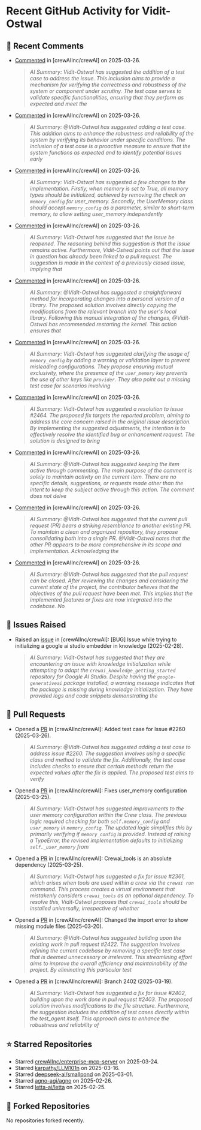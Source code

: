# Recent GitHub Activity for Vidit-Ostwal

## 💬 Recent Comments
- [Commented](https://github.com/crewAIInc/crewAI/pull/2265#issuecomment-2755489862) in [crewAIInc/crewAI] on 2025-03-26.
  > *AI Summary: Vidit-Ostwal has suggested the addition of a test case to address the issue. This inclusion aims to provide a mechanism for verifying the correctness and robustness of the system or component under scrutiny. The test case serves to validate specific functionalities, ensuring that they perform as expected and meet the*
- [Commented](https://github.com/crewAIInc/crewAI/pull/2484#issuecomment-2755469076) in [crewAIInc/crewAI] on 2025-03-26.
  > *AI Summary: @Vidit-Ostwal has suggested adding a test case. This addition aims to enhance the robustness and reliability of the system by verifying its behavior under specific conditions. The inclusion of a test case is a proactive measure to ensure that the system functions as expected and to identify potential issues early*
- [Commented](https://github.com/crewAIInc/crewAI/pull/2469#issuecomment-2755143504) in [crewAIInc/crewAI] on 2025-03-26.
  > *AI Summary: Vidit-Ostwal has suggested a few changes to the implementation. Firstly, when memory is set to True, all memory types should be initialized, achieved by removing the check on `memory_config` for user_memory. Secondly, the UserMemory class should accept `memory_config` as a parameter, similar to short-term memory, to allow setting user_memory independently*
- [Commented](https://github.com/crewAIInc/crewAI/issues/2307#issuecomment-2755089431) in [crewAIInc/crewAI] on 2025-03-26.
  > *AI Summary: Vidit-Ostwal has suggested that the issue be reopened. The reasoning behind this suggestion is that the issue remains active. Furthermore, Vidit-Ostwal points out that the issue in question has already been linked to a pull request. The suggestion is made in the context of a previously closed issue, implying that*
- [Commented](https://github.com/crewAIInc/crewAI/issues/2307#issuecomment-2755085062) in [crewAIInc/crewAI] on 2025-03-26.
  > *AI Summary: @Vidit-Ostwal has suggested a straightforward method for incorporating changes into a personal version of a library. The proposed solution involves directly copying the modifications from the relevant branch into the user's local library. Following this manual integration of the changes, @Vidit-Ostwal has recommended restarting the kernel. This action ensures that*
- [Commented](https://github.com/crewAIInc/crewAI/pull/2469#issuecomment-2754991945) in [crewAIInc/crewAI] on 2025-03-26.
  > *AI Summary: Vidit-Ostwal has suggested clarifying the usage of `memory_config` by adding a warning or validation layer to prevent misleading configurations. They propose ensuring mutual exclusivity, where the presence of the `user_memory` key prevents the use of other keys like `provider`. They also point out a missing test case for scenarios involving*
- [Commented](https://github.com/crewAIInc/crewAI/pull/2312#issuecomment-2754931147) in [crewAIInc/crewAI] on 2025-03-26.
  > *AI Summary: Vidit-Ostwal has suggested a resolution to issue #2464. The proposed fix targets the reported problem, aiming to address the core concern raised in the original issue description. By implementing the suggested adjustments, the intention is to effectively resolve the identified bug or enhancement request. The solution is designed to bring*
- [Commented](https://github.com/crewAIInc/crewAI/issues/2197#issuecomment-2754907126) in [crewAIInc/crewAI] on 2025-03-26.
  > *AI Summary: @Vidit-Ostwal has suggested keeping the item active through commenting. The main purpose of the comment is solely to maintain activity on the current item. There are no specific details, suggestions, or requests made other than the intent to keep the subject active through this action. The comment does not delve*
- [Commented](https://github.com/crewAIInc/crewAI/pull/2433#issuecomment-2754883505) in [crewAIInc/crewAI] on 2025-03-26.
  > *AI Summary: @Vidit-Ostwal has suggested that the current pull request (PR) bears a striking resemblance to another existing PR. To maintain a clean and organized repository, they propose consolidating both into a single PR. @Vidit-Ostwal notes that the other PR appears to be more comprehensive in its scope and implementation. Acknowledging the*
- [Commented](https://github.com/crewAIInc/crewAI/issues/2464#issuecomment-2754877563) in [crewAIInc/crewAI] on 2025-03-26.
  > *AI Summary: @Vidit-Ostwal has suggested that the pull request can be closed. After reviewing the changes and considering the current state of the project, the contributor believes that the objectives of the pull request have been met. This implies that the implemented features or fixes are now integrated into the codebase. No*

## 🐛 Issues Raised
- Raised an [issue](https://github.com/crewAIInc/crewAI/issues/2255) in [crewAIInc/crewAI]: [BUG] Issue while trying to initializing a google ai studio embedder in knowledge (2025-02-28).
  > *AI Summary: Vidit-Ostwal has suggested that they are encountering an issue with knowledge initialization while attempting to adapt the `crewai_knowledge_getting_started` repository for Google AI Studio. Despite having the `google-generativeai` package installed, a warning message indicates that the package is missing during knowledge initialization. They have provided logs and code snippets demonstrating the*

## 🚀 Pull Requests
- Opened a [PR](https://github.com/crewAIInc/crewAI/pull/2484) in [crewAIInc/crewAI]: Added test case for Issue #2260 (2025-03-26).
  > *AI Summary: @Vidit-Ostwal has suggested adding a test case to address issue #2260. The suggestion involves using a specific class and method to validate the fix. Additionally, the test case includes checks to ensure that certain methods return the expected values after the fix is applied. The proposed test aims to verify*
- Opened a [PR](https://github.com/crewAIInc/crewAI/pull/2469) in [crewAIInc/crewAI]: Fixes user_memory configuration (2025-03-25).
  > *AI Summary: Vidit-Ostwal has suggested improvements to the user memory configuration within the Crew class. The previous logic required checking for both `self.memory_config` and `user_memory` in `memory_config`. The updated logic simplifies this by primarily verifying if `memory_config` is provided. Instead of raising a TypeError, the revised implementation defaults to initializing `self._user_memory` from*
- Opened a [PR](https://github.com/crewAIInc/crewAI/pull/2468) in [crewAIInc/crewAI]: Crewai_tools is an absolute dependency (2025-03-25).
  > *AI Summary: Vidit-Ostwal has suggested a fix for issue #2361, which arises when tools are used within a crew via the `crewai run` command. This process creates a virtual environment that mistakenly considers `crewai_tools` as an optional dependency. To resolve this, Vidit-Ostwal proposes that `crewai_tools` should be installed universally, irrespective of whether*
- Opened a [PR](https://github.com/crewAIInc/crewAI/pull/2423) in [crewAIInc/crewAI]: Changed the import error to show missing module files (2025-03-20).
  > *AI Summary: @Vidit-Ostwal has suggested building upon the existing work in pull request #2422. The suggestion involves refining the current codebase by removing a specific test case that is deemed unnecessary or irrelevant. This streamlining effort aims to improve the overall efficiency and maintainability of the project. By eliminating this particular test*
- Opened a [PR](https://github.com/crewAIInc/crewAI/pull/2408) in [crewAIInc/crewAI]: Branch 2402 (2025-03-19).
  > *AI Summary: Vidit-Ostwal has suggested a fix for issue #2402, building upon the work done in pull request #2403. The proposed solution involves modifications to the file structure. Furthermore, the suggestion includes the addition of test cases directly within the test_agent itself. This approach aims to enhance the robustness and reliability of*

## ⭐ Starred Repositories
- Starred [crewAIInc/enterprise-mcp-server](https://github.com/crewAIInc/enterprise-mcp-server) on 2025-03-24.
- Starred [karpathy/LLM101n](https://github.com/karpathy/LLM101n) on 2025-03-16.
- Starred [deepseek-ai/smallpond](https://github.com/deepseek-ai/smallpond) on 2025-03-01.
- Starred [agno-agi/agno](https://github.com/agno-agi/agno) on 2025-02-26.
- Starred [letta-ai/letta](https://github.com/letta-ai/letta) on 2025-02-25.

## 🍴 Forked Repositories
No repositories forked recently.

